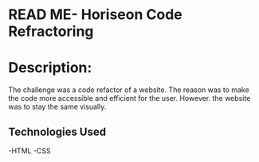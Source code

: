 # READ ME- Horiseon Code Refractoring

# Description: 
<p>The challenge was a code refactor of a website. The reason was to make the code more accessible and efficient for the user. However. the website was to stay the same visually.</p>

## Technologies Used

-HTML
-CSS


